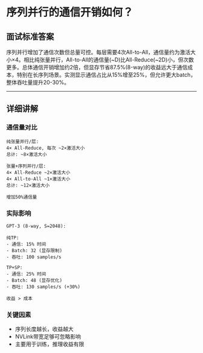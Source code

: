 # 序列并行的通信开销如何？

## 面试标准答案

序列并行增加了通信次数但总量可控。每层需要4次All-to-All，通信量约为激活大小×4。相比纯张量并行，All-to-All的通信量(~D)比All-Reduce(~2D)小，但次数更多。总体通信开销增加约2倍，但显存节省87.5%(8-way)的收益远大于通信成本，特别在长序列场景。实测显示通信占比从15%增至25%，但允许更大batch，整体吞吐量提升20-30%。

---

## 详细讲解

### 通信量对比

```
纯张量并行/层:
4× All-Reduce, 每次 ~2×激活大小
总计: ~8×激活大小

张量+序列并行/层:
4× All-Reduce ~2×激活大小
4× All-to-All ~1×激活大小  
总计: ~12×激活大小

增加50%通信量
```

### 实际影响

```
GPT-3 (8-way, S=2048):

纯TP:
- 通信: 15% 时间
- Batch: 32 (显存限制)
- 吞吐: 100 samples/s

TP+SP:
- 通信: 25% 时间
- Batch: 48 (显存优化)
- 吞吐: 130 samples/s (+30%)

收益 > 成本
```

### 关键因素

- 序列长度越长，收益越大
- NVLink带宽足够可忽略影响
- 主要用于训练，推理收益有限

